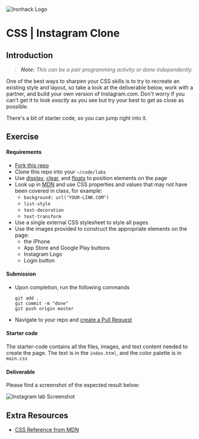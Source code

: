 ![Ironhack Logo](https://i.imgur.com/1QgrNNw.png)

# CSS | Instagram Clone

## Introduction

> ***Note:*** _This can be a pair programming activity or done independently._

One of the best ways to sharpen your CSS skills is to try to recreate an existing style and layout, so take a look at the deliverable below, work with a partner, and build your own version of Instagram.com.  Don't worry if you can't get it to look _exactly_ as you see but try your best to get as close as possible.

There's a bit of starter code, so you can jump right into it.

## Exercise

#### Requirements

- [Fork this repo](https://guides.github.com/activities/forking/)
- Clone this repo into your `~/code/labs`
- Use [display](https://developer.mozilla.org/en-US/docs/Web/CSS/display), [clear](https://developer.mozilla.org/en-US/docs/Web/CSS/clear), and [floats](https://developer.mozilla.org/en-US/docs/Web/CSS/float) to position elements on the page
- Look up in [MDN](https://developer.mozilla.org/en/) and use CSS properties and values that may not have been covered in class, for example:
  - `background: url("YOUR-LINK.COM")`
  - `list-style`
  - `text-decoration`
  - `text-transform`
- Use a single external CSS stylesheet to style all pages
- Use the images provided to construct the appropriate elements on the page:
  - the iPhone
  - App Store and Google Play buttons
  - Instagram Logo
  - Login button

#### Submission

- Upon completion, run the following commands

  ```
  git add .
  git commit -m "done"
  git push origin master
  ```

- Navigate to your repo and [create a Pull Request](https://help.github.com/articles/creating-a-pull-request/)

#### Starter code

The starter-code contains all the files, images, and text content needed to create the page. The text is in the `index.html`, and the color palette is in `main.css`

#### Deliverable

Please find a screenshot of the expected result below:

![Instagram lab Screenshot](https://i.imgur.com/DQ9fk1u.png)

## Extra Resources

- [CSS Reference from MDN](https://developer.mozilla.org/en-US/docs/Web/CSS)
